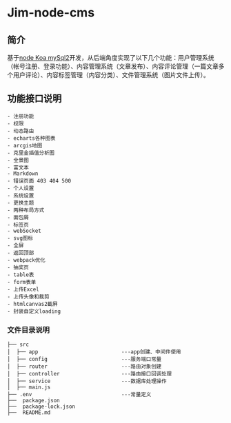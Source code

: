 # Jim-node-cms

## 简介

基于[node Koa mySql2](主要是为了学习node)开发，从后端角度实现了以下几个功能：用户管理系统（帐号注册、登录功能）、内容管理系统（文章发布）、内容评论管理（一篇文章多个用户评论）、内容标签管理（内容分类）、文件管理系统（图片文件上传）。

## 功能接口说明

```
- 注册功能
- 权限
- 动态路由
- echarts各种图表
- arcgis地图
- 克里金插值分析图
- 全景图
- 富文本
- Markdown
- 错误页面 403 404 500
- 个人设置
- 系统设置
- 更换主题
- 两种布局方式
- 面包屑
- 标签页
- webSocket
- svg图标
- 全屏
- 返回顶部
- webpack优化
- 抽奖页
- table表
- form表单
- 上传Excel
- 上传头像和裁剪
- htmlcanvas2截屏
- 封装自定义loading
```

### 文件目录说明

```
├── src
│  ├── app                           ---app创建、中间件使用
│  ├── config                        ---服务端口常量
│  ├── router                        ---路由对象创建
│  ├── controller                    ---路由接口回调处理
│  ├── service                       ---数据库处理操作
│  ├── main.js
├── .env                             ---常量定义
├──  package.json
├──  package-lock.json
├──  README.md


```
